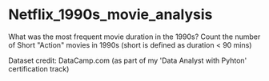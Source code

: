 # Netflix_1990s_movie_analysis
What was the most frequent movie duration in the 1990s? 
Count the number of Short "Action" movies in 1990s (short is defined as duration < 90 mins)

Dataset credit: DataCamp.com (as part of my 'Data Analyst with Pyhton' certification track)
